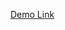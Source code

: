 
<a href="[placeholder.com](https://shanper.github.io/react-dashboard/public)" target="_blank">Demo Link</a>




